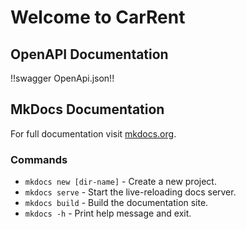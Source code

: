 # Welcome to CarRent

## OpenAPI Documentation

!!swagger OpenApi.json!!

## MkDocs Documentation 
For full documentation visit [mkdocs.org](https://www.mkdocs.org).

### Commands 

* `mkdocs new [dir-name]` - Create a new project.
* `mkdocs serve` - Start the live-reloading docs server.
* `mkdocs build` - Build the documentation site.
* `mkdocs -h` - Print help message and exit.